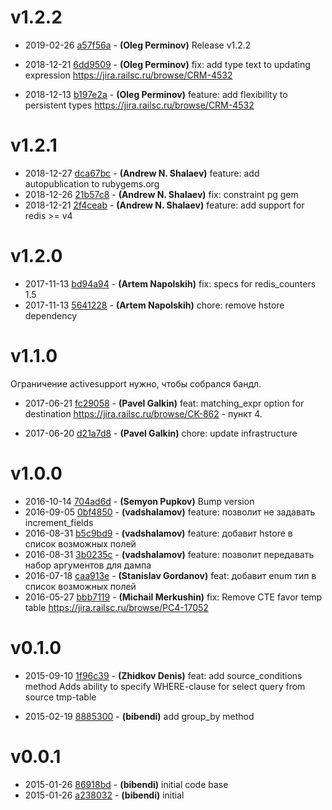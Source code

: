 # v1.2.2

* 2019-02-26 [a57f56a](../../commit/a57f56a) - __(Oleg Perminov)__ Release v1.2.2 
* 2018-12-21 [6dd9509](../../commit/6dd9509) - __(Oleg Perminov)__ fix: add type text to updating expression 
https://jira.railsc.ru/browse/CRM-4532

* 2018-12-13 [b197e2a](../../commit/b197e2a) - __(Oleg Perminov)__ feature: add flexibility to persistent types 
https://jira.railsc.ru/browse/CRM-4532

# v1.2.1

* 2018-12-27 [dca67bc](../../commit/dca67bc) - __(Andrew N. Shalaev)__ feature: add autopublication to rubygems.org 
* 2018-12-26 [21b57c8](../../commit/21b57c8) - __(Andrew N. Shalaev)__ fix: constraint pg gem 
* 2018-12-21 [2f4ceab](../../commit/2f4ceab) - __(Andrew N. Shalaev)__ feature: add support for redis >= v4 

# v1.2.0

* 2017-11-13 [bd94a94](../../commit/bd94a94) - __(Artem Napolskih)__ fix: specs for redis_counters 1.5 
* 2017-11-13 [5641228](../../commit/5641228) - __(Artem Napolskih)__ chore: remove hstore dependency 

# v1.1.0

Ограничение activesupport нужно, чтобы собрался бандл.

* 2017-06-21 [fc29058](../../commit/fc29058) - __(Pavel Galkin)__ feat: matching_expr option for destination 
https://jira.railsc.ru/browse/CK-862 - пункт 4.

* 2017-06-20 [d21a7d8](../../commit/d21a7d8) - __(Pavel Galkin)__ chore: update infrastructure 

# v1.0.0

* 2016-10-14 [704ad6d](../../commit/704ad6d) - __(Semyon Pupkov)__ Bump version 
* 2016-09-05 [0bf4850](../../commit/0bf4850) - __(vadshalamov)__ feature: позволит не задавать increment_fields 
* 2016-08-31 [b5c9bd9](../../commit/b5c9bd9) - __(vadshalamov)__ feature: добавит hstore в список возможных полей 
* 2016-08-31 [3b0235c](../../commit/3b0235c) - __(vadshalamov)__ feature: позволит передавать набор аргументов для дампа 
* 2016-07-18 [caa913e](../../commit/caa913e) - __(Stanislav Gordanov)__ feat: добавит enum тип в список возможных полей 
* 2016-05-27 [bbb7119](../../commit/bbb7119) - __(Michail Merkushin)__ fix: Remove CTE favor temp table 
https://jira.railsc.ru/browse/PC4-17052

# v0.1.0

* 2015-09-10 [1f96c39](../../commit/1f96c39) - __(Zhidkov Denis)__ feat: add source_conditions method 
Adds ability to specify WHERE-clause for select query from source tmp-table

* 2015-02-19 [8885300](../../commit/8885300) - __(bibendi)__ add group_by method 

# v0.0.1

* 2015-01-26 [86918bd](../../commit/86918bd) - __(bibendi)__ initial code base 
* 2015-01-26 [a238032](../../commit/a238032) - __(bibendi)__ initial 
